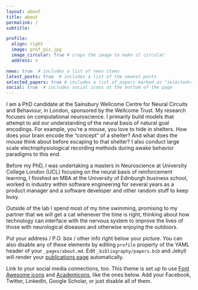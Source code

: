 ```yaml
---
layout: about
title: about
permalink: /
subtitle:

profile:
  align: right
  image: prof_pic.jpg
  image_circular: True # crops the image to make it circular
  address: >

news: true  # includes a list of news items
latest_posts: true  # includes a list of the newest posts
selected_papers: true # includes a list of papers marked as "selected={true}"
social: true  # includes social icons at the bottom of the page
---
```


I am a PhD candidate at the Sainsbury Wellcome Centre for Neural Circuits and Behaviour, in London, sponsored by the Wellcome Trust. My research focuses on computational neuroscience. I primarily build models that attempt to aid our understanding of the neural basis of natural goal encodings. For example, you're a mouse, you love to hide in shelters. How does your brain encode the “concept” of a shelter? And what does the mouse think about before escaping to that shelter? I also conduct large scale electrophysiological recording methods during awake behavior paradigms to this end.

Before my PhD, I was undertaking a masters in Neuroscience at University College London (UCL) focusing on the neural basis of reinforcement learning, I finished an MBA at the University of Edinburgh business school, worked in industry within software engineering for several years as a product manager and a software developer and other random stuff to keep busy. 

Outside of the lab I spend most of my time swimming, promising to my partner that we will get a cat whenever the time is right, thinking about how technology can interface with the nervous system to improve the lives of those with neurological diseases and otherwise enjoying the outdoors. 

Put your address / P.O. box / other info right below your picture. You can also disable any of these elements by editing `profile` property of the YAML header of your `_pages/about.md`. Edit `_bibliography/papers.bib` and Jekyll will render your [publications page](/al-folio/publications/) automatically.

Link to your social media connections, too. This theme is set up to use [Font Awesome icons](http://fortawesome.github.io/Font-Awesome/) and [Academicons](https://jpswalsh.github.io/academicons/), like the ones below. Add your Facebook, Twitter, LinkedIn, Google Scholar, or just disable all of them.
